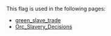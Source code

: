 This flag is used in the following pages:
 - [green_slave_trade](../events/green_slave_trade.md)
 - [Orc_Slavery_Decisions](../decisions/Orc_Slavery_Decisions.md)

